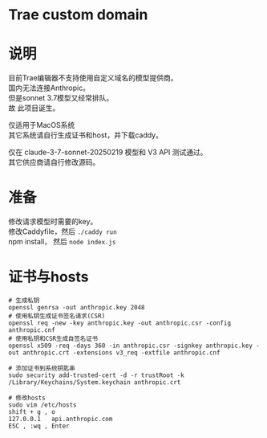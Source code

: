 # Trae custom domain  

# 说明
目前Trae编辑器不支持使用自定义域名的模型提供商。   
国内无法连接Anthropic。   
但是sonnet 3.7模型又经常排队。  
故 此项目诞生。  

仅适用于MacOS系统  
其它系统请自行生成证书和host，并下载caddy。  

仅在 claude-3-7-sonnet-20250219 模型和 V3 API 测试通过。  
其它供应商请自行修改源码。

# 准备
修改请求模型时需要的key。  
修改Caddyfile，然后 `./caddy run`   
npm install， 然后 `node index.js` 

# 证书与hosts
```
# 生成私钥
openssl genrsa -out anthropic.key 2048
# 使用私钥生成证书签名请求(CSR)
openssl req -new -key anthropic.key -out anthropic.csr -config anthropic.cnf
# 使用私钥和CSR生成自签名证书
openssl x509 -req -days 360 -in anthropic.csr -signkey anthropic.key -out anthropic.crt -extensions v3_req -extfile anthropic.cnf 

# 添加证书到系统钥匙串
sudo security add-trusted-cert -d -r trustRoot -k /Library/Keychains/System.keychain anthropic.crt

# 修改hosts
sudo vim /etc/hosts
shift + g , o
127.0.0.1   api.anthropic.com
ESC , :wq , Enter
```